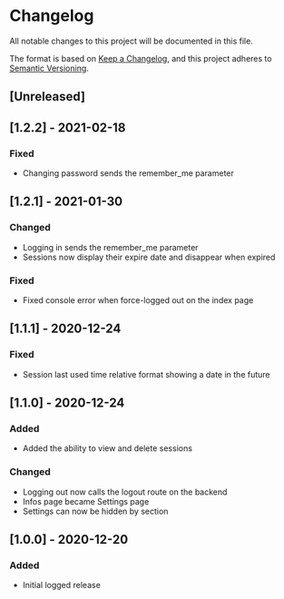 # Changelog

All notable changes to this project will be documented in this file.

The format is based on [Keep a Changelog](https://keepachangelog.com/en/1.0.0/),
and this project adheres to [Semantic Versioning](https://semver.org/spec/v2.0.0.html).

## [Unreleased]

## [1.2.2] - 2021-02-18

### Fixed

- Changing password sends the remember_me parameter

## [1.2.1] - 2021-01-30

### Changed

- Logging in sends the remember_me parameter
- Sessions now display their expire date and disappear when expired

### Fixed

- Fixed console error when force-logged out on the index page

## [1.1.1] - 2020-12-24

### Fixed

- Session last used time relative format showing a date in the future

## [1.1.0] - 2020-12-24

### Added

- Added the ability to view and delete sessions

### Changed

- Logging out now calls the logout route on the backend
- Infos page became Settings page
- Settings can now be hidden by section

## [1.0.0] - 2020-12-20

### Added

- Initial logged release
